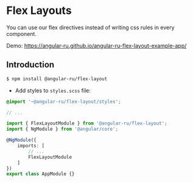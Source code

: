 # Flex Layouts

You can use our flex directives instead of writing css rules in every component.

Demo: https://angular-ru.github.io/angular-ru-flex-layout-example-app/

## Introduction

```bash
$ npm install @angular-ru/flex-layout
```

-   Add styles to `styles.scss` file:

```scss
@import '~@angular-ru/flex-layout/styles';

// ...
```

```ts
import { FlexLayoutModule } from '@angular-ru/flex-layout';
import { NgModule } from '@angular/core';

@NgModule({
    imports: [
        // ...
        FlexLayoutModule
    ]
})
export class AppModule {}
```
